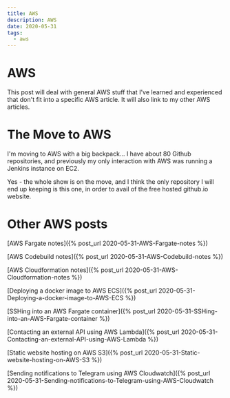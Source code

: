 ```yaml
---
title: AWS
description: AWS
date: 2020-05-31
tags:
  - aws
---
```


# AWS

This post will deal with general AWS stuff that I've learned and experienced that don't fit into a specific AWS article.
It will also link to my other AWS articles.

# The Move to AWS

I'm moving to AWS with a big backpack... I have about 80 Github repositories,
and previously my only interaction with AWS was running a Jenkins instance on
EC2.

Yes - the whole show is on the move, and I think the only repository I will end
up keeping is this one, in order to avail of the free hosted github.io website.

# Other AWS posts

[AWS Fargate notes]({% post_url 2020-05-31-AWS-Fargate-notes %})

[AWS Codebuild notes]({% post_url 2020-05-31-AWS-Codebuild-notes %})

[AWS Cloudformation notes]({% post_url 2020-05-31-AWS-Cloudformation-notes %})

[Deploying a docker image to AWS ECS]({% post_url 2020-05-31-Deploying-a-docker-image-to-AWS-ECS %})

[SSHing into an AWS Fargate container]({% post_url 2020-05-31-SSHing-into-an-AWS-Fargate-container %})

[Contacting an external API using AWS Lambda]({% post_url 2020-05-31-Contacting-an-external-API-using-AWS-Lambda %})

[Static website hosting on AWS S3]({% post_url 2020-05-31-Static-website-hosting-on-AWS-S3 %})

[Sending notifications to Telegram using AWS Cloudwatch]({% post_url 2020-05-31-Sending-notifications-to-Telegram-using-AWS-Cloudwatch %})